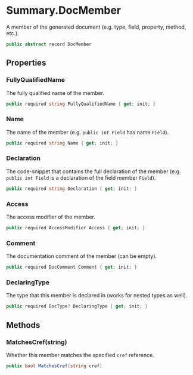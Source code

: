 # Summary.DocMember
A member of the generated document (e.g. type, field, property, method, etc.).

```cs
public abstract record DocMember
```

## Properties
### FullyQualifiedName
The fully qualified name of the member.

```cs
public required string FullyQualifiedName { get; init; }
```

### Name
The name of the member (e.g. `public int Field` has name `Field`).

```cs
public required string Name { get; init; }
```

### Declaration
The code-snippet that contains the full declaration of the member
(e.g. `public int Field` is a declaration of the field member `Field`).

```cs
public required string Declaration { get; init; }
```

### Access
The access modifier of the member.

```cs
public required AccessModifier Access { get; init; }
```

### Comment
The documentation comment of the member (can be empty).

```cs
public required DocComment Comment { get; init; }
```

### DeclaringType
The type that this member is declared in (works for nested types as well).

```cs
public required DocType? DeclaringType { get; init; }
```

## Methods
### MatchesCref(string)
Whether this member matches the specified `cref` reference.

```cs
public bool MatchesCref(string cref)
```

